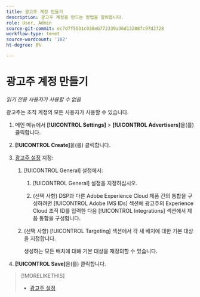 ```yaml
---
title: 광고주 계정 만들기
description: 광고주 계정을 만드는 방법을 알아봅니다.
role: User, Admin
source-git-commit: ec7d7f5531c038eb772339a36d13208fc97d2728
workflow-type: tm+mt
source-wordcount: '102'
ht-degree: 0%

---
```


# 광고주 계정 만들기

*읽기 전용 사용자가 사용할 수 없음*

광고주는 조직 계정의 모든 사용자가 사용할 수 있습니다.

1. 메인 메뉴에서 **[!UICONTROL Settings]** > **[!UICONTROL Advertisers]**&#x200B;을(를) 클릭합니다.

1. **[!UICONTROL Create]**&#x200B;을(를) 클릭합니다.

1. [광고주 설정](advertiser-settings.md) 지정:

   1. [!UICONTROL General] 설정에서:

      1. [!UICONTROL General] 설정을 지정하십시오.

      1. (선택 사항) DSP과 다른 Adobe Experience Cloud 제품 간의 통합을 구성하려면 [!UICONTROL Adobe IMS IDs] 섹션에 광고주의 Experience Cloud 조직 ID를 입력한 다음 [!UICONTROL Integrations] 섹션에서 제품 통합을 구성합니다.

   1. (선택 사항) [!UICONTROL Targeting] 섹션에서 각 새 배치에 대한 기본 대상을 지정합니다.

      생성하는 모든 배치에 대해 기본 대상을 재정의할 수 있습니다.

1. **[!UICONTROL Save]**&#x200B;을(를) 클릭합니다.

>[!MORELIKETHIS]
>
>* [광고주 설정](/help/dsp/admin/advertiser-settings.md)
